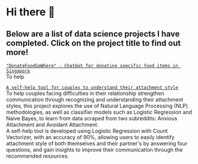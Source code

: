 # Hi there 👋

## Below are a list of data science projects I have completed. Click on the project title to find out more! 

[`"DonateFoodGoWhere" - Chatbot for donating specific food items in Singapore`](https://github.com/tmq077/GA_Capstone_Project)
<br>To help

[`A self-help tool for couples to understand their attachment style`](https://github.com/tmq077/GA_Project_3)
<br>To help couples facing difficulties in their relationship strengthen communication through recognizing and understanding their attachment styles, this project explores the use of Natural Language Processing (NLP) methodologies, as well as classifier models such as Logistic Regression and Naive Bayes, to learn from data scraped from two subreddits: Anxious Attachment and Avoidant Attachment. 
<br>A self-help tool is developed using Logistic Regression with Count Vectorizer, with an accuracy of 90%, allowing users to easily identify attachment style of both themselves and their partner's by answering four questions, and gain insights to improve their communication through the recommended resources. 
